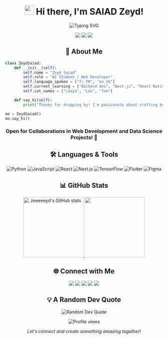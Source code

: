 <h1 align="center">
  <img src="https://media.giphy.com/media/hvRJCLFzcasrR4ia7z/giphy.gif" width="30px"/> 
  Hi there, I'm SAIAD Zeyd!
</h1>

<div align="center">
  <img src="https://readme-typing-svg.herokuapp.com?font=Fira+Code&size=22&duration=3000&pause=1000&color=22C55E&center=true&vCenter=true&width=435&lines=AI+Student;Web+Developer;UI%2FUX+Artist;Data+Science+Explorer" alt="Typing SVG" />
</div>

<p align="center">
  <img src="https://img.shields.io/badge/Focus-AI%20%26%20Web%20Dev-brightgreen" />
  <img src="https://img.shields.io/badge/Lives-Algeria-success" />
  <img src="https://img.shields.io/badge/Languages-English%20%26%20French-brightgreen" />
</p>



<h2 align="center">🚀 About Me</h2>

```python
class ZeydSaiad:
    def __init__(self):
        self.name = "Zeyd Saiad"
        self.role = "AI Student | Web Developer"
        self.language_spoken = ["fr_FR", "en_US"]
        self.current_learning = ["Backend dev", "Nest.js", "React Native"]
        self.cat_names = ["Leeya", "Leo", "Tom"]

    def say_hi(self):
        print("Thanks for dropping by! I'm passionate about crafting beautiful and functional web experiences.")

me = ZeydSaiad()
me.say_hi()
```

<h3 align="center">Open for Collaborations in Web Development and Data Science Projects! 🤝</h3>



<h2 align="center">🛠️ Languages & Tools</h2>

<p align="center">
  <img src="https://img.shields.io/badge/Python-3776AB?style=for-the-badge&logo=python&logoColor=white" alt="Python" />
  <img src="https://img.shields.io/badge/JavaScript-F7DF1E?style=for-the-badge&logo=javascript&logoColor=black" alt="JavaScript" />
  <img src="https://img.shields.io/badge/React-61DAFB?style=for-the-badge&logo=react&logoColor=black" alt="React" />
  <img src="https://img.shields.io/badge/Next.js-000000?style=for-the-badge&logo=next.js&logoColor=white" alt="Next.js" />
  <img src="https://img.shields.io/badge/TensorFlow-FF6F00?style=for-the-badge&logo=tensorflow&logoColor=white" alt="TensorFlow" />
  <img src="https://img.shields.io/badge/Flutter-02569B?style=for-the-badge&logo=flutter&logoColor=white" alt="Flutter" />
  <img src="https://img.shields.io/badge/Figma-F24E1E?style=for-the-badge&logo=figma&logoColor=white" alt="Figma" />
</p>



<h2 align="center">📊 GitHub Stats</h2>
<p align="center">
  <a href="http://www.github.com/zeeeeeyd">
    <img src="https://github-readme-stats.vercel.app/api?username=zeeeeeyd&show_icons=true&hide=&count_private=true&title_color=ff66c4&text_color=ffffff&icon_color=3382ed&bg_color=1c1917&hide_border=true&show_icons=true" alt="zeeeeeyd's GitHub stats" height="192px"/>
  </a>
  <a href="http://www.github.com/zeeeeeyd">
    <img src="https://github-readme-streak-stats.herokuapp.com/?user=zeeeeeyd&stroke=ffffff&background=1c1917&ring=ff66c4&fire=ff66c4&currStreakNum=ffffff&currStreakLabel=ff66c4&sideNums=ffffff&sideLabels=ffffff&dates=ffffff&hide_border=true" height="192px"/>
  </a>
</p>



<h2 align="center">🌐 Connect with Me</h2>

<p align="center">
  <a href="mailto:saiadzeyd@gmail.com"><img src="https://img.shields.io/badge/Email-D14836?style=for-the-badge&logo=gmail&logoColor=white"/></a>
  <a href="https://www.linkedin.com/in/zeyd-saiad-2221151a7/"><img src="https://img.shields.io/badge/LinkedIn-0077B5?style=for-the-badge&logo=linkedin&logoColor=white"/></a>
  <a href="https://www.github.com/zeeeeeyd"><img src="https://img.shields.io/badge/GitHub-100000?style=for-the-badge&logo=github&logoColor=white"/></a>
  <a href="https://www.behance.com/zeydsaiad"><img src="https://img.shields.io/badge/Behance-1769FF?style=for-the-badge&logo=behance&logoColor=white"/></a>
  <a href="http://www.instagram.com/proudofzoldyck"><img src="https://img.shields.io/badge/Instagram-E4405F?style=for-the-badge&logo=instagram&logoColor=white"/></a>
</p>



<h2 align="center">💡 A Random Dev Quote</h2>

<p align="center">
  <img src="https://quotes-github-readme.vercel.app/api?type=horizontal&theme=radical" alt="Random Dev Quote" />
</p>



<p align="center">
  <img src="https://komarev.com/ghpvc/?username=zeeeeeyd&label=Profile%20views&color=0e75b6&style=flat" alt="Profile views" />
</p>

<p align="center">
  <i>Let's connect and create something amazing together!</i>
</p>
